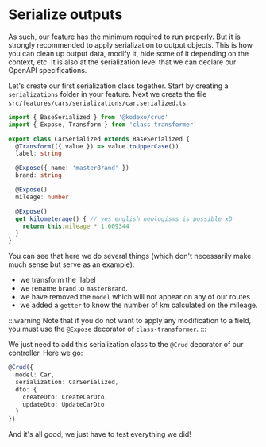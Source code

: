 # Serialize outputs

As such, our feature has the minimum required to run properly. But it is strongly recommended to apply serialization to output objects. This is how you can clean up output data, modify it, hide some of it depending on the context, etc. It is also at the serialization level that we can declare our OpenAPI specifications.

Let's create our first serialization class together. Start by creating a `serializations` folder in your feature. Next we create the file `src/features/cars/serializations/car.serialized.ts`:

```typescript
import { BaseSerialized } from '@kodexo/crud'
import { Expose, Transform } from 'class-transformer'

export class CarSerialized extends BaseSerialized {
  @Transform(({ value }) => value.toUpperCase())
  label: string

  @Expose({ name: 'masterBrand' })
  brand: string

  @Expose()
  mileage: number

  @Expose()
  get kilometerage() { // yes english neologisms is possible xD
    return this.mileage * 1.609344
  }
}
```

You can see that here we do several things (which don't necessarily make much sense but serve as an example):
- we transform the `label
- we rename `brand` to `masterBrand`.
- we have removed the `model` which will not appear on any of our routes
- we added a `getter` to know the number of km calculated on the mileage.

:::warning
Note that if you do not want to apply any modification to a field, you must use the `@Expose` decorator of `class-transformer`.
:::

We just need to add this serialization class to the `@Crud` decorator of our controller. Here we go:

```typescript
@Crud({
  model: Car,
  serialization: CarSerialized,
  dto: {
    createDto: CreateCarDto,
    updateDto: UpdateCarDto
  }
})
```

And it's all good, we just have to test everything we did!
